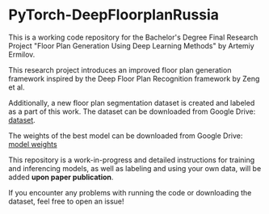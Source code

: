 # PyTorch-DeepFloorplanRussia

This is a working code repository for the Bachelor's Degree Final Research Project "Floor Plan Generation Using Deep Learning Methods" by Artemiy Ermilov.

This research project introduces an improved floor plan generation framework inspired by the Deep Floor Plan Recognition framework by Zeng et al. 

Additionally, a new floor plan segmentation dataset is created and labeled as a part of this work. The dataset can be downloaded from Google Drive: [dataset](https://drive.google.com/file/d/1bWou0Uuz5fQjsSik6uB5nzGhoXEjQiQK/view?usp=share_link).

The weights of the best model can be downloaded from Google Drive: [model weights](https://drive.google.com/file/d/1H1G7NZ1j6AL1zrsJKFUFAP0NRdnFmtMt/view?usp=sharing)

This repository is a work-in-progress and detailed instructions for training and inferencing models, as well as labeling and using your own data, will be added **upon paper publication**.

If you encounter any problems with running the code or downloading the dataset, feel free to open an issue! 
